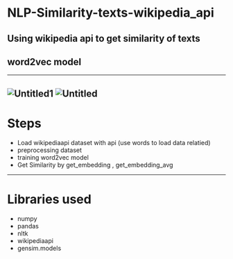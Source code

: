# NLP-Similarity-texts-wikipedia_api
## Using wikipedia api to get similarity of texts 
## word2vec model
---------------------------------------------------------
![Untitled1](https://github.com/MarwanAhmed20/NLP-Similarity-texts-wikipedia_api/assets/47067493/ceced292-2c6d-4c1d-9903-8c550a13d9ca)
![Untitled](https://github.com/MarwanAhmed20/NLP-Similarity-texts-wikipedia_api/assets/47067493/7a1f0e5f-b038-4ffc-89bd-1589f0ee3ac1)
-------------------------------------------------------------------------------------
# Steps
* Load wikipediaapi dataset with api (use words to load data relatied)
* preprocessing dataset
* training word2vec model
* Get Similarity by get_embedding , get_embedding_avg
----------------------------------------------------------------------
# Libraries used
* numpy
* pandas
* nltk
* wikipediaapi
* gensim.models
